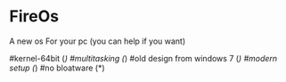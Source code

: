 # FireOs
A new os For your pc (you can help if you want)


#kernel-64bit (*)
#multitasking (*)
#old design from windows 7 (*)
#modern setup (*)
#no bloatware (*)
